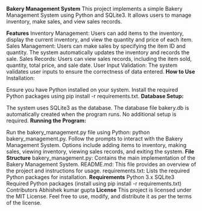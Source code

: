 **Bakery Management System**
This project implements a simple Bakery Management System using Python and SQLite3. It allows users to manage inventory, make sales, and view sales records.

**Features**
Inventory Management: Users can add items to the inventory, display the current inventory, and view the quantity and price of each item.
Sales Management: Users can make sales by specifying the item ID and quantity. The system automatically updates the inventory and records the sale.
Sales Records: Users can view sales records, including the item sold, quantity, total price, and sale date.
User Input Validation: The system validates user inputs to ensure the correctness of data entered.
**How to Use**
Installation:

Ensure you have Python installed on your system.
Install the required Python packages using pip install -r requirements.txt.
**Database Setup:**

The system uses SQLite3 as the database. The database file bakery.db is automatically created when the program runs.
No additional setup is required.
**Running the Program:**

Run the bakery_management.py file using Python: python bakery_management.py.
Follow the prompts to interact with the Bakery Management System.
Options include adding items to inventory, making sales, viewing inventory, viewing sales records, and exiting the system.
**File Structure**
bakery_management.py: Contains the main implementation of the Bakery Management System.
README.md: This file provides an overview of the project and instructions for usage.
requirements.txt: Lists the required Python packages for installation.
**Requirements**
Python 3.x
SQLite3
Required Python packages (install using pip install -r requirements.txt)
Contributors
Abhishek kumar gupta
**License**
This project is licensed under the MIT License. Feel free to use, modify, and distribute it as per the terms of the license.

